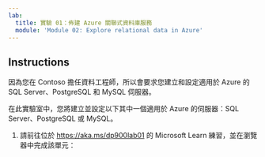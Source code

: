 ```yaml
---
lab:
  title: 實驗 01：佈建 Azure 關聯式資料庫服務
  module: 'Module 02: Explore relational data in Azure'
---
```


## <a name="instructions"></a>Instructions

因為您在 Contoso 擔任資料工程師，所以會要求您建立和設定適用於 Azure 的 SQL Server、PostgreSQL 和 MySQL 伺服器。

在此實驗室中，您將建立並設定以下其中一個適用於 Azure 的伺服器：SQL Server、PostgreSQL 或 MySQL。

1.  請前往位於 https://aka.ms/dp900lab01 的 Microsoft Learn 練習，並在瀏覽器中完成該單元： 
